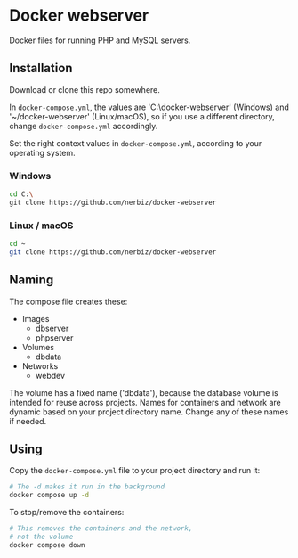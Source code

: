 # Docker webserver

Docker files for running PHP and MySQL servers.

## Installation

Download or clone this repo somewhere.

In `docker-compose.yml`, the values are 'C:\docker-webserver' (Windows) and '~/docker-webserver' (Linux/macOS), so if you use a different directory, change `docker-compose.yml` accordingly.

Set the right context values in `docker-compose.yml`, according to your operating system.

### Windows

```sh
cd C:\
git clone https://github.com/nerbiz/docker-webserver
```

### Linux / macOS
```sh
cd ~
git clone https://github.com/nerbiz/docker-webserver
```

## Naming

The compose file creates these:
* Images
    * dbserver
    * phpserver
* Volumes
    * dbdata
* Networks
    * webdev

The volume has a fixed name ('dbdata'), because the database volume is intended for reuse across projects. Names for containers and network are dynamic based on your project directory name. Change any of these names if needed.

## Using

Copy the `docker-compose.yml` file to your project directory and run it:

```sh
# The -d makes it run in the background
docker compose up -d
```

To stop/remove the containers:

```sh
# This removes the containers and the network,
# not the volume
docker compose down
```
